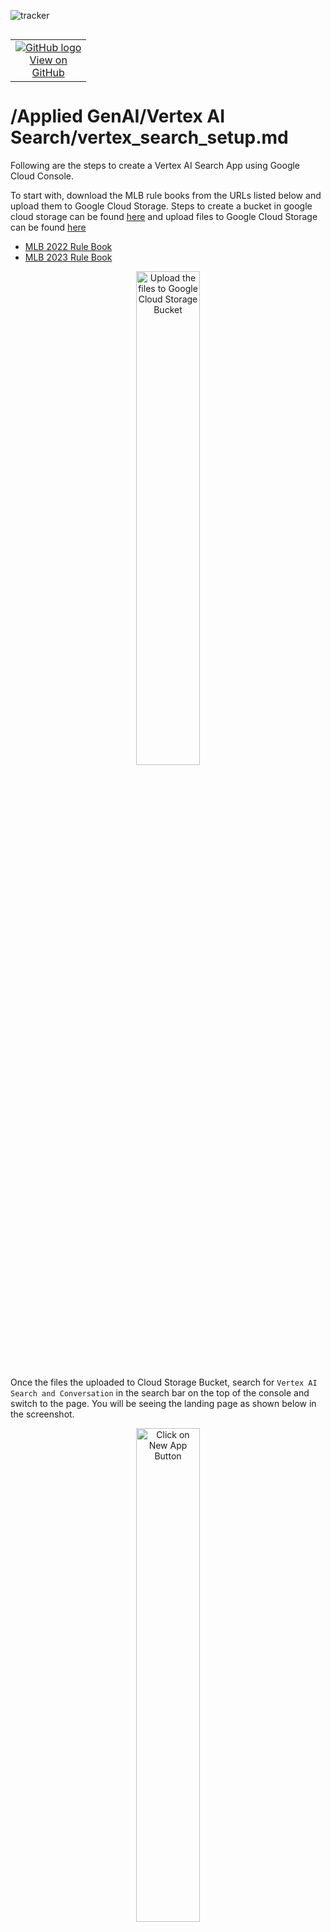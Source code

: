 ![tracker](https://us-central1-vertex-ai-mlops-369716.cloudfunctions.net/pixel-tracking?path=statmike%2Fvertex-ai-mlops%2FApplied+GenAI%2FVertex+AI+Search&file=vertex_search_setup.md)
<!--- header table --->
<table align="left">     
  <td style="text-align: center">
    <a href="https://github.com/statmike/vertex-ai-mlops/blob/main/Applied%20GenAI/Vertex%20AI%20Search/vertex_search_setup.md">
      <img src="https://cloud.google.com/ml-engine/images/github-logo-32px.png" alt="GitHub logo">
      <br>View on<br>GitHub
    </a>
  </td>
</table><br/><br/><br/><br/>

---
# /Applied GenAI/Vertex AI Search/vertex_search_setup.md

Following are the steps to create a Vertex AI Search App using Google Cloud Console.

To start with, download the MLB rule books from the URLs listed below and upload them to Google Cloud Storage. Steps to create a bucket in google cloud storage can be found [here](https://cloud.google.com/storage/docs/creating-buckets) and upload files to Google Cloud Storage can be found [here](https://cloud.google.com/storage/docs/uploading-objects)

- [MLB 2022 Rule Book](https://img.mlbstatic.com/mlb-images/image/upload/mlb/hhvryxqioipb87os1puw.pdf)
- [MLB 2023 Rule Book](https://img.mlbstatic.com/mlb-images/image/upload/mlb/wqn5ah4c3qtivwx3jatm.pdf)

<p align="center" width="100%"><center>
    <img align="center" alt="Upload the files to Google Cloud Storage Bucket" src="../../../architectures/notebooks/applied/genai/vertex_ai_search/vertex_search_step_0.png" width="45%">
</center></p>

Once the files the uploaded to Cloud Storage Bucket, search for `Vertex AI Search and Conversation` in the search bar on the top of the console and switch to the page. You will be seeing the landing page as shown below in the screenshot.

<p align="center" width="100%"><center>
    <img align="center" alt="Click on New App Button" src="../../../architectures/notebooks/applied/genai/vertex_ai_search/vertex_search_step_1.png" width="45%">
</center></p>

Click on `New App` and select `Search` as App Type.

<p align="center" width="100%"><center>
    <img align="center" alt="Select Search" src="../../../architectures/notebooks/applied/genai/vertex_ai_search/vertex_search_step_2.png" width="45%">
</center></p>

Under Configuration, make sure to turn on `Enterprise Edition Features` and `Advanced LLM Features`. Also, Enter the `App Name` and select the region as `global`.

<p align="center" width="100%"><center>
    <img align="center" alt="Enter the App Name and Click Continue" src="../../../architectures/notebooks/applied/genai/vertex_ai_search/vertex_search_step_3.png" width="45%">
</center></p>

Next Step is to create a `Data Store`. Click on `Create New Data Store` and Select `Cloud Storage` as Data Source. 

<p align="center" width="100%"><center>
    <img align="center" alt="Select Cloud Storage" src="../../../architectures/notebooks/applied/genai/vertex_ai_search/vertex_search_step_4.png" width="45%">
</center></p>

Browse the Cloud Storage and select the files you have uploaded. 

<p align="center" width="100%"><center>
    <img align="center" alt="Browse to the location in Cloud Storage and select the files" src="../../../architectures/notebooks/applied/genai/vertex_ai_search/vertex_search_step_5.png" width="45%">
</center></p>

After choosing the files, enter the `Data Store` name and click on `Create`.

<p align="center" width="100%"><center>
    <img align="center" alt="Enter the Data Store Name" src="../../../architectures/notebooks/applied/genai/vertex_ai_search/vertex_search_step_6.png" width="45%">
</center></p>

Select the `Data Store` and click on `Create`.

<p align="center" width="100%"><center>
    <img align="center" alt="Click on Create to create the Data Store" src="../../../architectures/notebooks/applied/genai/vertex_ai_search/vertex_search_step_7.png" width="45%">
</center></p>

You will be able to watch the progress in `Data Store` creation as shown below.

<p align="center" width="100%"><center>
    <img align="center" alt="Data Store Creation in Progress" src="../../../architectures/notebooks/applied/genai/vertex_ai_search/vertex_search_step_8.png" width="45%">
</center></p>

After the successful completion of Data Store creation, You will be able to test the search app using the `preview feature` on the left pane.

<p align="center" width="100%"><center>
    <img align="center" alt="Testing in Console using the preview" src="../../../architectures/notebooks/applied/genai/vertex_ai_search/vertex_search_step_9.png" width="45%">
</center></p>